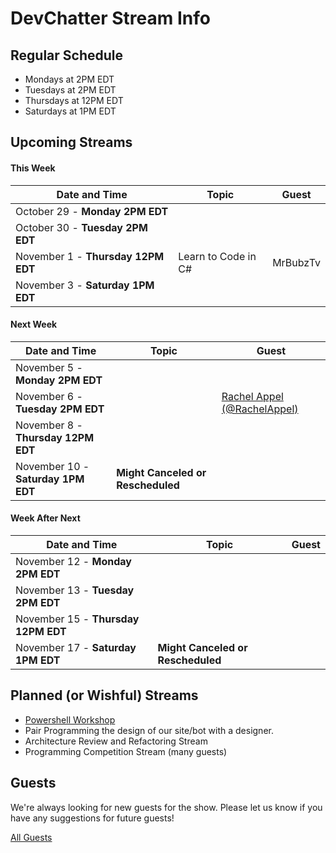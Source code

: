 # DevChatter Stream Info

## Regular Schedule

 - Mondays at 2PM EDT
 - Tuesdays at 2PM EDT
 - Thursdays at 12PM EDT
 - Saturdays at 1PM EDT
 

## Upcoming Streams

#### This Week

| Date and Time                   | Topic         | Guest         |
| ------------------------------- | ------------- | ------------- |
| October 29 - **Monday 2PM EDT** |  |  |
| October 30 - **Tuesday 2PM EDT** |  |  |
| November 1 - **Thursday 12PM EDT** | Learn to Code in C# | MrBubzTv |
| November 3 - **Saturday 1PM EDT** |  |  |

#### Next Week

| Date and Time                   | Topic         | Guest         |
| ------------------------------- | ------------- | ------------- |
| November 5 - **Monday 2PM EDT** |  |  |
| November 6 - **Tuesday 2PM EDT** |  | [Rachel Appel (@RachelAppel)](https://twitter.com/RachelAppel) |
| November 8 - **Thursday 12PM EDT** |  |  |
| November 10 - **Saturday 1PM EDT** | **Might Canceled or Rescheduled** |  |

#### Week After Next

| Date and Time                   | Topic         | Guest         |
| ------------------------------- | ------------- | ------------- |
| November 12 - **Monday 2PM EDT** |  |  |
| November 13 - **Tuesday 2PM EDT** |  |  |
| November 15 - **Thursday 12PM EDT** |  |  |
| November 17 - **Saturday 1PM EDT** | **Might Canceled or Rescheduled** |  |
 
## Planned (or Wishful) Streams

 - [Powershell Workshop](https://github.com/DevChatter/StreamInfo/issues/11)
 - Pair Programming the design of our site/bot with a designer.
 - Architecture Review and Refactoring Stream
 - Programming Competition Stream (many guests)

## Guests

We're always looking for new guests for the show. Please let us know if you have any suggestions for future guests!
 
[All Guests](Guests.md)
